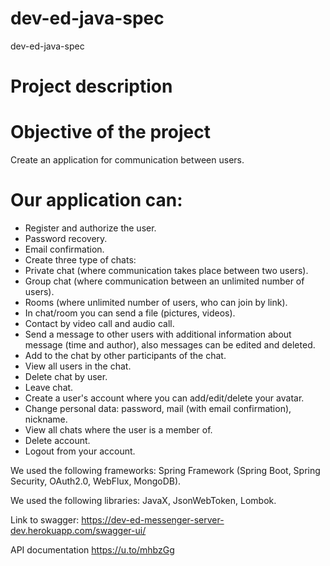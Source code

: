 # dev-ed-java-spec

dev-ed-java-spec

# Project description

# Objective of the project
Create an application for communication between users.

# Our application can:

- Register and authorize the user.
- Password recovery.
- Email confirmation.
- Create three type of chats:
- Private chat (where communication takes place between two users).
- Group chat (where communication between an unlimited number of users).
- Rooms (where unlimited number of users, who can join by link).
- In chat/room you can send a file (pictures, videos).
- Contact by video call and audio call.
- Send a message to other users with additional information about message (time and author), also messages can be edited and deleted.
- Add to the chat by other participants of the chat.
- View all users in the chat.
- Delete chat by user.
- Leave chat.
- Create a user's account where you can add/edit/delete your avatar.
- Change personal data: password, mail (with email confirmation), nickname.
- View all chats where the user is a member of.
- Delete account.
- Logout from your account.

We used the following frameworks: Spring Framework (Spring Boot, Spring Security, OAuth2.0, WebFlux, MongoDB).

We used the following libraries: JavaX, JsonWebToken, Lombok.

Link to swagger: https://dev-ed-messenger-server-dev.herokuapp.com/swagger-ui/ 

API documentation https://u.to/mhbzGg
